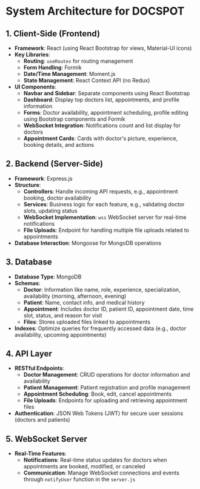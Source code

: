 # System Architecture for DOCSPOT

## 1. Client-Side (Frontend)
   - **Framework**: React (using React Bootstrap for views, Material-UI icons)
   - **Key Libraries**:
     - **Routing**: `useRoutes` for routing management
     - **Form Handling**: Formik
     - **Date/Time Management**: Moment.js
     - **State Management**: React Context API (no Redux)
   - **UI Components**:
     - **Navbar and Sidebar**: Separate components using React Bootstrap
     - **Dashboard**: Display top doctors list, appointments, and profile information
     - **Forms**: Doctor availability, appointment scheduling, profile editing using Bootstrap components and Formik
     - **WebSocket Integration**: Notifications count and list display for doctors
     - **Appointment Cards**: Cards with doctor's picture, experience, booking details, and actions

## 2. Backend (Server-Side)
   - **Framework**: Express.js
   - **Structure**:
     - **Controllers**: Handle incoming API requests, e.g., appointment booking, doctor availability
     - **Services**: Business logic for each feature, e.g., validating doctor slots, updating status
     - **WebSocket Implementation**: `wss` WebSocket server for real-time notifications
     - **File Uploads**: Endpoint for handling multiple file uploads related to appointments
   - **Database Interaction**: Mongoose for MongoDB operations

## 3. Database
   - **Database Type**: MongoDB
   - **Schemas**:
     - **Doctor**: Information like name, role, experience, specialization, availability (morning, afternoon, evening)
     - **Patient**: Name, contact info, and medical history
     - **Appointment**: Includes doctor ID, patient ID, appointment date, time slot, status, and reason for visit
     - **Files**: Stores uploaded files linked to appointments
   - **Indexes**: Optimize queries for frequently accessed data (e.g., doctor availability, upcoming appointments)

## 4. API Layer
   - **RESTful Endpoints**:
     - **Doctor Management**: CRUD operations for doctor information and availability
     - **Patient Management**: Patient registration and profile management
     - **Appointment Scheduling**: Book, edit, cancel appointments
     - **File Uploads**: Endpoints for uploading and retrieving appointment files
   - **Authentication**: JSON Web Tokens (JWT) for secure user sessions (doctors and patients)

## 5. WebSocket Server
   - **Real-Time Features**:
     - **Notifications**: Real-time status updates for doctors when appointments are booked, modified, or canceled
     - **Communication**: Manage WebSocket connections and events through `notifyUser` function in the `server.js`
